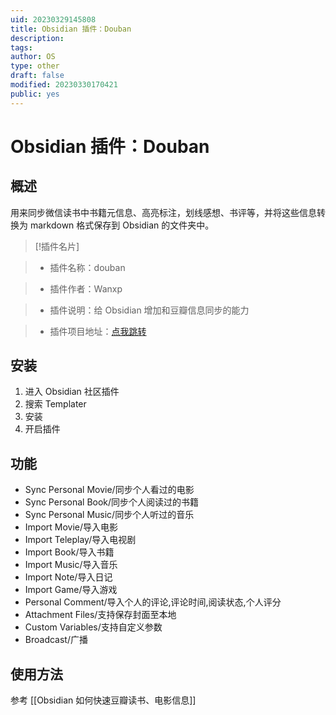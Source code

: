 ```yaml
---
uid: 20230329145808
title: Obsidian 插件：Douban
description: 
tags: 
author: OS
type: other
draft: false
modified: 20230330170421
public: yes
---
```


# Obsidian 插件：Douban

## 概述

用来同步微信读书中书籍元信息、高亮标注，划线感想、书评等，并将这些信息转换为 markdown 格式保存到 Obsidian 的文件夹中。

> [!插件名片]

> - 插件名称：douban

> - 插件作者：Wanxp

> - 插件说明：给 Obsidian 增加和豆瓣信息同步的能力

> - 插件项目地址：[点我跳转](https://github.com/Wanxp/obsidian-douban)

## 安装

1. 进入 Obsidian 社区插件
2. 搜索 Templater
3. 安装
4. 开启插件

## 功能

- Sync Personal Movie/同步个人看过的电影
- Sync Personal Book/同步个人阅读过的书籍
- Sync Personal Music/同步个人听过的音乐
- Import Movie/导入电影
- Import Teleplay/导入电视剧
- Import Book/导入书籍
- Import Music/导入音乐
- Import Note/导入日记
- Import Game/导入游戏
- Personal Comment/导入个人的评论,评论时间,阅读状态,个人评分
- Attachment Files/支持保存封面至本地
- Custom Variables/支持自定义参数
- Broadcast/广播

## 使用方法

参考 [[Obsidian 如何快速豆瓣读书、电影信息]]
